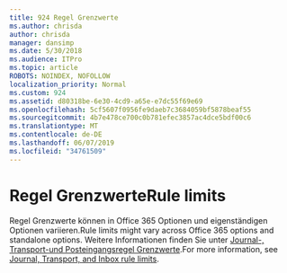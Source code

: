 ```yaml
---
title: 924 Regel Grenzwerte
ms.author: chrisda
author: chrisda
manager: dansimp
ms.date: 5/30/2018
ms.audience: ITPro
ms.topic: article
ROBOTS: NOINDEX, NOFOLLOW
localization_priority: Normal
ms.custom: 924
ms.assetid: d80318be-6e30-4cd9-a65e-e7dc55f69e69
ms.openlocfilehash: 5cf5607f0956fe9daeb7c3684059bf5878beaf55
ms.sourcegitcommit: 4b7e478ce700c0b781efec3857ac4dce5bdf00c6
ms.translationtype: MT
ms.contentlocale: de-DE
ms.lasthandoff: 06/07/2019
ms.locfileid: "34761509"
---
```

# <a name="rule-limits"></a><span data-ttu-id="c6a20-102">Regel Grenzwerte</span><span class="sxs-lookup"><span data-stu-id="c6a20-102">Rule limits</span></span>

<span data-ttu-id="c6a20-103">Regel Grenzwerte können in Office 365 Optionen und eigenständigen Optionen variieren.</span><span class="sxs-lookup"><span data-stu-id="c6a20-103">Rule limits might vary across Office 365 options and standalone options.</span></span> <span data-ttu-id="c6a20-104">Weitere Informationen finden Sie unter [Journal-, Transport-und Posteingangsregel Grenzwerte](https://technet.microsoft.com/library/exchange-online-limits.aspx).</span><span class="sxs-lookup"><span data-stu-id="c6a20-104">For more information, see [Journal, Transport, and Inbox rule limits](https://technet.microsoft.com/library/exchange-online-limits.aspx).</span></span>
